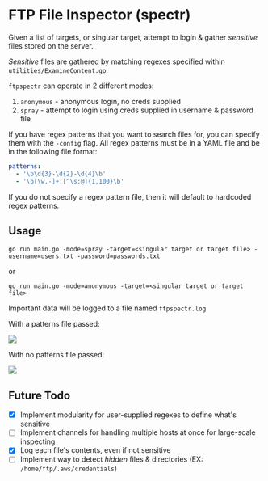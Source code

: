 # FTP File Inspector (spectr)

Given a list of targets, or singular target, attempt to login & gather *sensitive* files stored on the server.

*Sensitive* files are gathered by matching regexes specified within `utilities/ExamineContent.go`.

`ftpspectr` can operate in 2 different modes:

1. `anonymous` - anonymous login, no creds supplied
2. `spray` - attempt to login using creds supplied in username & password file

If you have regex patterns that you want to search files for, you can specify them with the `-config` flag. All regex patterns must be in a YAML file and be in the following file format:

```yml
patterns:
  - '\b\d{3}-\d{2}-\d{4}\b'
  - '\b[\w.-]+:[^\s:@]{1,100}\b'
```
If you do not specify a regex pattern file, then it will default to hardcoded regex patterns.

## Usage

`go run main.go -mode=spray -target=<singular target or target file> -username=users.txt -password=passwords.txt`

or 

`go run main.go -mode=anonymous -target=<singular target or target file>`


Important data will be logged to a file named `ftpspectr.log`


With a patterns file passed:

![](https://i.ibb.co/LXPYzDhn/2025-07-12-08-27.png)

With no patterns file passed:

![](https://i.ibb.co/gFZMCbpF/2025-07-12-08-29.png)

## Future Todo

- [x] Implement modularity for user-supplied regexes to define what's sensitive
- [ ] Implement channels for handling multiple hosts at once for large-scale inspecting 
- [x] Log each file's contents, even if not sensitive
- [ ] Implement way to detect *hidden* files & directories (EX: `/home/ftp/.aws/credentials`)
